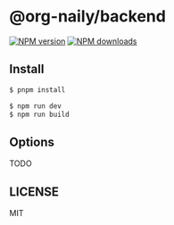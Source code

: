 # @org-naily/backend

[![NPM version](https://img.shields.io/npm/v/@org-naily/backend.svg?style=flat)](https://npmjs.org/package/@org-naily/backend)
[![NPM downloads](http://img.shields.io/npm/dm/@org-naily/backend.svg?style=flat)](https://npmjs.org/package/@org-naily/backend)

## Install

```bash
$ pnpm install
```

```bash
$ npm run dev
$ npm run build
```

## Options

TODO

## LICENSE

MIT
